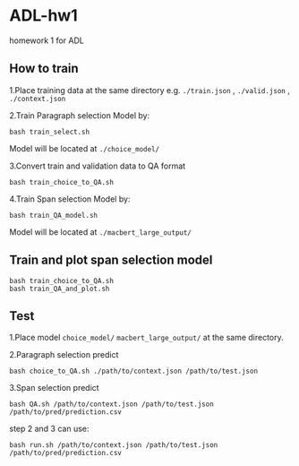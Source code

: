 # ADL-hw1
homework 1 for ADL

## How to train
1.Place training data at the same directory
  e.g. `./train.json` , `./valid.json` , `./context.json`
  
2.Train Paragraph selection Model by:
```shell
bash train_select.sh
```
  Model will be located at `./choice_model/`
  
3.Convert train and validation data to QA format
```shell
bash train_choice_to_QA.sh
```

4.Train Span selection Model by:
```shell
bash train_QA_model.sh
```
Model will be located at `./macbert_large_output/`

## Train and plot span selection model
```shell
bash train_choice_to_QA.sh
bash train_QA_and_plot.sh
```
## Test
1.Place model `choice_model/` `macbert_large_output/` at the same directory.

2.Paragraph selection predict
```shell
bash choice_to_QA.sh ./path/to/context.json /path/to/test.json 
```

3.Span selection predict
```shell
bash QA.sh /path/to/context.json /path/to/test.json /path/to/pred/prediction.csv
```

step 2 and 3 can use:
```shell
bash run.sh /path/to/context.json /path/to/test.json /path/to/pred/prediction.csv
```



